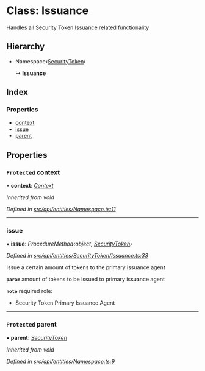 # Class: Issuance

Handles all Security Token Issuance related functionality

## Hierarchy

* Namespace‹[SecurityToken](securitytoken.md)›

  ↳ **Issuance**

## Index

### Properties

* [context](issuance.md#protected-context)
* [issue](issuance.md#issue)
* [parent](issuance.md#protected-parent)

## Properties

### `Protected` context

• **context**: *[Context](context.md)*

*Inherited from void*

*Defined in [src/api/entities/Namespace.ts:11](https://github.com/PolymathNetwork/polymesh-sdk/blob/524b0225/src/api/entities/Namespace.ts#L11)*

___

###  issue

• **issue**: *ProcedureMethod‹object, [SecurityToken](securitytoken.md)›*

*Defined in [src/api/entities/SecurityToken/Issuance.ts:33](https://github.com/PolymathNetwork/polymesh-sdk/blob/524b0225/src/api/entities/SecurityToken/Issuance.ts#L33)*

Issue a certain amount of tokens to the primary issuance agent

**`param`** amount of tokens to be issued to primary issuance agent

**`note`** required role:
  - Security Token Primary Issuance Agent

___

### `Protected` parent

• **parent**: *[SecurityToken](securitytoken.md)*

*Inherited from void*

*Defined in [src/api/entities/Namespace.ts:9](https://github.com/PolymathNetwork/polymesh-sdk/blob/524b0225/src/api/entities/Namespace.ts#L9)*
